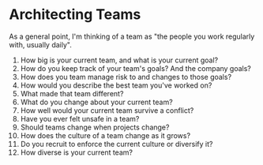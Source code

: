 # Architecting Teams

As a general point, I'm thinking of a team as "the people you work regularly with, usually daily".

1. How big is your current team, and what is your current goal?
1. How do you keep track of your team's goals? And the company goals?
1. How does you team manage risk to and changes to those goals?
1. How would you describe the best team you've worked on?
1. What made that team different?
1. What do you change about your current team?
1. How well would your current team survive a conflict?
1. Have you ever felt unsafe in a team?
1. Should teams change when projects change?
1. How does the culture of a team change as it grows?
1. Do you recruit to enforce the current culture or diversify it?
1. How diverse is your current team?
